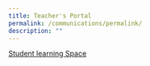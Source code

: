 ```yaml
---
title: Teacher's Portal
permalink: /communications/permalink/
description: ""
---
```

[Student learning Space](https://vle.learning.moe.edu.sg/login) 

